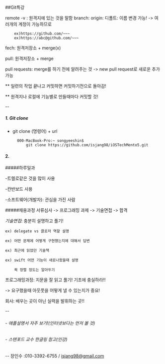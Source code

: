 ##Git특강



remote -v : 원격지에 있는 것을 말함
branch: 
origin: 디폴트: 이름 변경 가능! -> 여러개의 계정이 가능하므로 

		ex)https://github.com/~~~
		ex)https://abc@github.com/~~~
	 
fech: 원격저장소 + merge(x)

pull: 원격저장소 + merge

pull requests: merge를 하기 전에 알려주는 것
			-> new pull request로 새로운 추가 가능


** 일련의 작업 끝나고 커밋하면 커밋하기전으로 돌아감!

** 원격지나 로컬에 기능별로 만들때마다 커밋할 것!

--
##### 1. Git clone
- git clone (명령어) + url
		
		000-MacBook-Pro:~ songyeeshin$ 
			git clone https://github.com/isjang98/iOSTechMento5.git

#### 2. 

#####하루일과

-트렐로같은 것을 많이 사용

-칸반보드 사용

-소프트웨어(개발자): 관심을 가진 사람

#####채용과정
서류심사 -> 프로그래밍 과제 -> 기술면접 -> 합격

_기술면접_: 충분히 설명하고 풀기!

	ex) delegate vs 클로저 역할 설명
	
	ex) 어떤 문제에 어떻게 구현했는지에 대해서 답변
	
	ex) 최근에 읽었던 기술책
	
	ex) swift 어떤 기능이 새로나왔을때 설명
	
		퀵 정렬 정도는 알아두기

프로그래밍과정: 지문을 잘 읽고 풀기! 기초에 충실하라!!

-> 요구했을때 아웃풋을 어떻게 낼 수 있는지가 중요!

회사: 배우는 곳이 아닌 실력을 발휘하는 곳!!

--

###### - 애플설명서 자주 보기!(인터넷보다는 먼저 볼 것)
###### - 스탠포드 교수 한글링 참고(인강)

























--
장인수 :010-3392-6755 / isjang98@gmail.com